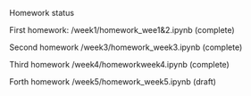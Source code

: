 Homework status

First homework: /week1/homework_wee1&2.ipynb (complete)

Second homework /week3/homework_week3.ipynb (complete)

Third homework /week4/homeworkweek4.ipynb (complete)

Forth homework /week5/homework_week5.ipynb (draft)